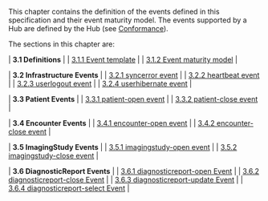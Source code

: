 This chapter contains the definition of the events defined in this specification and their event maturity model. The events supported by a Hub are defined by the Hub (see [Conformance](2-7-Conformance.html)).

The sections in this chapter are:

| **3.1 Definitions** |
| [3.1.1 Event template](3-1-1-template.html) |
| [3.1.2 Event maturity model](3-1-2-eventmaturitymodel.html) |

| **3.2 Infrastructure Events** |
| [3.2.1 syncerror event](3-2-1-syncerror.html) |
| [3.2.2 heartbeat event](3-2-2-heartbeat.html) |
| [3.2.3 userlogout event](3-2-3-userlogout.html) |
| [3.2.4 userhibernate event](3-2-4-userhibernate.html) |

| **3.3 Patient Events** |
| [3.3.1 patient-open event](3-3-1-patient-open.html) |
| [3.3.2 patient-close event](3-3-2-patient-close.html) |

| **3.4 Encounter Events** |
| [3.4.1 encounter-open event](3-4-1-encounter-open.html) |
| [3.4.2 encounter-close event](3-4-2-encounter-close.html) |

| **3.5 ImagingStudy Events** |
| [3.5.1 imagingstudy-open event](3-5-1-imagingstudy-open.html) |
| [3.5.2 imagingstudy-close event](3-5-2-imagingstudy-close.html) |

| **3.6 DiagnosticReport Events** |
| [3.6.1 diagnosticreport-open Event](3-6-1-diagnosticreport-open.html) |
| [3.6.2 diagnosticreport-close Event](3-6-2-diagnosticreport-close.html) |
| [3.6.3 diagnosticreport-update Event](3-6-3-diagnosticreport-update.html) |
| [3.6.4 diagnosticreport-select Event](3-6-4-diagnosticreport-select.html) |
